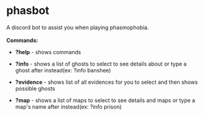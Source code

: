 # phasbot

A discord bot to assist you when playing phasmophobia.
<br>
<br>
__**Commands:**__

- **?help** - shows commands

- **?info** - shows a list of ghosts to select to see details about or type a ghost after instead(ex: ?info banshee)

- **?evidence** - shows list of all evidences for you to select and then shows possible ghosts

- **?map** - shows a list of maps to select to see details and maps or type a map's name after instead(ex: ?info prison)

